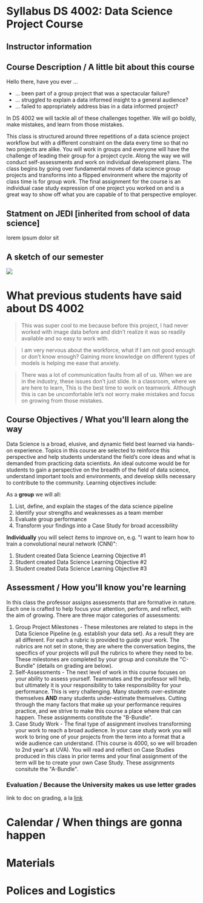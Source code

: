 # Syllabus DS 4002: Data Science Project Course

## Instructor information

## Course Description / A little bit about this course
Hello there, have you ever … 
* ... been part of a group project that was a spectacular failure? 
* ... struggled to explain a data informed insight to a general audience? 
* ... failed to appropriately address bias in a data informed project? 

In DS 4002 we will tackle all of these challenges together. We will go boldly, make mistakes, and learn from those mistakes. 

This class is structured around three repetitions of a data science project workflow but with a different constraint on the data every time so that no two projects are alike. You will work in groups and everyone will have the challenge of leading their group for a project cycle. Along the way we will conduct self-assessments and work on individual development plans. The class begins by going over fundamental moves of data science group projects and transforms into a flipped environment where the majority of class time is for group work. The final assignment for the course is an individual case study expression of one project you worked on and is a great way to show off what you are capable of to that perspective employer. 

## Statment on JEDI [inherited from school of data science]
lorem ipsum dolor sit

## A sketch of our semester
![](https://github.com/UVADS/DS-4002/blob/fall-2023/banner-art-ds4002.png)

# What previous students have said about DS 4002
> This was super cool to me because before this project, I had never worked with image data before and didn’t realize it was so readily available and so easy to work with. 

> I am very nervous about the workforce, what if I am not good enough or don’t know enough? Gaining more knowledge on different types of models is helping me ease that anxiety.

> There was a lot of communication faults from all of us. When we are in the industry, these issues don’t just slide. In a classroom, where we are here to learn, This is the best time to work on teamwork. Although this is can be uncomfortable let’s not worry make mistakes and focus on growing from those mistakes.

## Course Objectives / What you'll learn along the way 
Data Science is a broad, elusive, and dynamic field best learned via hands-on experience. Topics in this course are selected to reinforce this perspective and help students understand the field’s core ideas and what is demanded from practicing data scientists. An ideal outcome would be for students to gain a perspective on the breadth of the field of data science, understand important tools and environments, and develop skills necessary to contribute to the community. Learning objectives include:

As a **group** we will all:
1. List, define, and explain the stages of the data science pipeline 
2. Identify your strengths and weaknesses as a team member 
3. Evaluate group performance 
4. Transform your findings into a Case Study for broad accessibility   

**Individually** you will select items to improve on, e.g. "I want to learn how to train a convolutional neural network (CNN)":
1. Student created Data Science Learning Objective #1 
2. Student created Data Science Learning Objective #2 
3. Student created Data Science Learning Objective #3

## Assessment / How you'll know you're learning
In this class the professor assigns assessments that are formative in nature. Each one is crafted to help focus your attention, perform, and reflect, with the aim of growing. There are three major categories of assessments:

1. Group Project Milestones - These milestones are related to steps in the Data Science Pipeline (e.g. establish your data set). As a result they are all different. For each a rubric is provided to guide your work. The rubrics are not set in stone, they are where the conversation begins, the specifics of your projects will pull the rubrics to where they need to be. These milestones are completed by your group and consitute the "C-Bundle" (details on grading are below).
2. Self-Assessments - The next level of work in this course focuses on your ability to assess yourself. Teammates and the professor will help, but ultimately it is your responsibility to take responsibility for your performance. This is very challenging. Many students over-estimate themselves **AND** many students under-estimate themselves. Cutting through the many factors that make up your performance requires practice, and we strive to make this course a place where that can happen. These assignments constitute the "B-Bundle".
3. Case Study Work - The final type of assignment involves transforming your work to reach a broad audience. In your case study work you will work to bring one of your projects from the term into a format that a wide audience can understand. (This course is 4000, so we will broaden to 2nd year's at UVA). You will read and reflect on Case Studies produced in this class in prior terms and your final assignment of the term will be to create your own Case Study. These assignments consitute the "A-Bundle".

### Evaluation / Because the University makes us use letter grades 
link to doc on grading, a la [link](https://github.com/UVADS/DS-4002/blob/main/grading.md)

# Calendar / When things are gonna happen
# Materials
# Polices and Logistics


